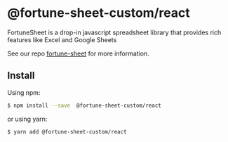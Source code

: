 # @fortune-sheet-custom/react

FortuneSheet is a drop-in javascript spreadsheet library that provides rich features like Excel and Google Sheets

See our repo [fortune-sheet](https://github.com/ruilisi/fortune-sheet) for more information.

## Install

Using npm:

```bash
$ npm install --save  @fortune-sheet-custom/react
```

or using yarn:

```bash
$ yarn add @fortune-sheet-custom/react
```
